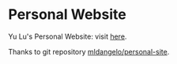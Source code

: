 # Personal Website
Yu Lu's Personal Website: visit [here](https://yulu0131.github.io). 

Thanks to git repository [mldangelo/personal-site](https://github.com/mldangelo/personal-site.git).

